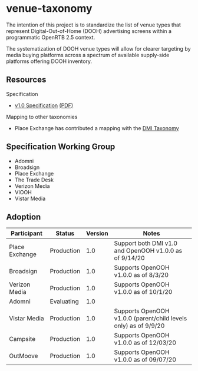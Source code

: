 # venue-taxonomy

The intention of this project is to standardize the list of venue types that represent
Digital-Out-of-Home (DOOH) advertising screens within a programmatic OpenRTB 2.5 context.

The systematization of DOOH venue types will allow for clearer targeting by media buying
platforms across a spectrum of available supply-side platforms offering DOOH inventory.

## Resources

Specification

* [v1.0 Specification](./specification.md) [(PDF)](./DOOH%20Venue%20Type%20Spec.pdf)

Mapping to other taxonomies

* Place Exchange has contributed a mapping with the [DMI Taxonomy](./DMI%20DOOH%20ID%20Mapping.csv)

## Specification Working Group

* Adomni
* Broadsign
* Place Exchange
* The Trade Desk
* Verizon Media
* VIOOH
* Vistar Media

## Adoption

| Participant | Status | Version | Notes |
| ----------- | ------ | ------- | ----- |
| Place Exchange | Production | 1.0 | Support both DMI v1.0 and OpenOOH v1.0.0 as of 9/14/20 |
| Broadsign | Production | 1.0 | Supports OpenOOH v1.0.0 as of 8/3/20 |
| Verizon Media | Production | 1.0 | Supports OpenOOH v1.0.0 as of 10/1/20 |
| Adomni | Evaluating | 1.0 |  |
| Vistar Media | Production | 1.0 | Supports OpenOOH v1.0.0 (parent/child levels only) as of 9/9/20
| Campsite | Production | 1.0 | Supports OpenOOH v1.0.0 as of 12/03/20 |
| OutMoove | Production | 1.0 | Supports OpenOOH v1.0.0 as of 09/07/20 |

